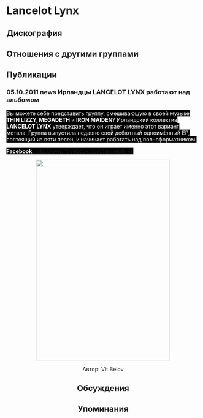 # Lancelot Lynx



## Дискография


## Отношения с другими группами


## Публикации

### 05.10.2011 news Ирландцы LANCELOT LYNX работают над альбомом

<P><FONT style="BACKGROUND-COLOR: #000000" color=#ffffff>Вы можете себе представить группу, смешивающую в своей музыке <STRONG>THIN LIZZY, MEGADETH</STRONG> и <STRONG>IRON MAIDEN</STRONG>? Ирландский коллектив <STRONG>LANCELOT LYNX</STRONG> утверждает, что он играет именно этот вариант метала. Группа выпустила недавно свой дебютный одноимённый EP, состоящий из пяти песен, и начинает работать над полноформатником.</FONT></P>
<P><FONT style="BACKGROUND-COLOR: #000000" color=#ffffff><STRONG>Facebook</STRONG>: <A href="http://www.facebook.com/lancelotlynx">http://www.facebook.com/lancelotlynx</A></FONT></P>
<P><center><IMG height=525 src="/images/news_rus/2011.10/21419.jpg" width=350 border=0></P>
Автор: Vit Belov


## Обсуждения


## Упоминания

